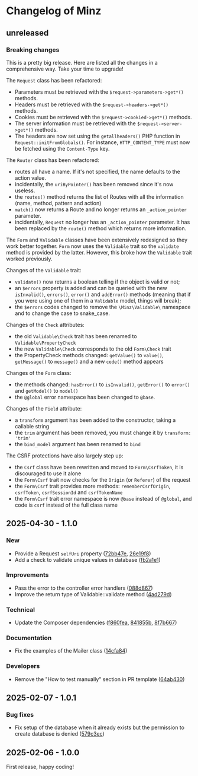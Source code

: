 # Changelog of Minz

## unreleased

### Breaking changes

This is a pretty big release.
Here are listed all the changes in a comprehensive way.
Take your time to upgrade!

The `Request` class has been refactored:

- Parameters must be retrieved with the `$request->parameters->get*()` methods.
- Headers must be retrieved with the `$request->headers->get*()` methods.
- Cookies must be retrieved with the `$request->cookied->get*()` methods.
- The server information must be retrieved with the `$request->server->get*()` methods.
- The headers are now set using the `getallheaders()` PHP function in `Request::initFromGlobals()`. For instance, `HTTP_CONTENT_TYPE` must now be fetched using the `Content-Type` key.

The `Router` class has been refactored:

- routes all have a name. If it's not specified, the name defaults to the action value.
- incidentally, the `uriByPointer()` has been removed since it's now useless.
- the `routes()` method returns the list of Routes with all the information (name, method, pattern and action)
- `match()` now returns a Route and no longer returns an `_action_pointer` parameter.
- incidentally, `Request` no longer has an `_action_pointer` parameter. It has been replaced by the `route()` method which returns more information.

The `Form` and `Validable` classes have been extensively redesigned so they work better together.
`Form` now uses the `Validable` trait so the `validate` method is provided by the latter.
However, this broke how the `Validable` trait worked previously.

Changes of the `Validable` trait:

- `validate()` now returns a boolean telling if the object is valid or not;
- an `$errors` property is added and can be queried with the new `isInvalid()`, `errors()`, `error()` and `addError()` methods (meaning that if you were using one of them in a `Validable` model, things will break);
- the `$errors` codes changed to remove the `\Minz\Validable\` namespace and to change the case to snake\_case.

Changes of the `Check` attributes:

- the old `Validable\Check` trait has been renamed to `Validable\PropertyCheck`
- the new `Validable\Check` corresponds to the old `Form\Check` trait
- the PropertyCheck methods changed: `getValue()` to `value()`, `getMessage()` to `message()` and a new `code()` method appears

Changes of the `Form` class:

- the methods changed: `hasError()` to `isInvalid()`, `getError()` to `error()` and `getModel()` to `model()`
- the `@global` error namespace has been changed to `@base`.

Changes of the `Field` attribute:

- a `transform` argument has been added to the constructor, taking a callable string
- the `trim` argument has been removed, you must change it by `transform: 'trim'`
- the `bind_model` argument has been renamed to `bind`

The CSRF protections have also largely step up:

- the `Csrf` class have been rewritten and moved to `Form\CsrfToken`, it is discouraged to use it alone
- the `Form\Csrf` trait now checks for the `Origin` (or `Referer`) of the request
- the `Form\Csrf` trait provides more methods: `rememberCsrfOrigin`, `csrfToken`, `csrfSessionId` and `csrfTokenName`
- the `Form\Csrf` trait error namespace is now `@base` instead of `@global`, and code is `csrf` instead of the full class name

## 2025-04-30 - 1.1.0

### New

- Provide a Request `selfUri` property ([72bb47e](https://github.com/flusio/Minz/commit/72bb47e), [26e19f8](https://github.com/flusio/Minz/commit/26e19f8))
- Add a check to validate unique values in database ([fb2a1e1](https://github.com/flusio/Minz/commit/fb2a1e1))

### Improvements

- Pass the error to the controller error handlers ([088d867](https://github.com/flusio/Minz/commit/088d867))
- Improve the return type of Validable::validate method ([4ad279d](https://github.com/flusio/Minz/commit/4ad279d))

### Technical

- Update the Composer dependencies ([f860fea](https://github.com/flusio/Minz/commit/f860fea), [841855b](https://github.com/flusio/Minz/commit/841855b), [8f7b667](https://github.com/flusio/Minz/commit/8f7b667))

### Documentation

- Fix the examples of the Mailer class ([14cfa84](https://github.com/flusio/Minz/commit/14cfa84))

### Developers

- Remove the "How to test manually" section in PR template ([64ab430](https://github.com/flusio/Minz/commit/64ab430))

## 2025-02-07 - 1.0.1

### Bug fixes

- Fix setup of the database when it already exists but the permission to create database is denied ([579c3ec](https://github.com/flusio/Minz/commit/579c3ec))

## 2025-02-06 - 1.0.0

First release, happy coding!
